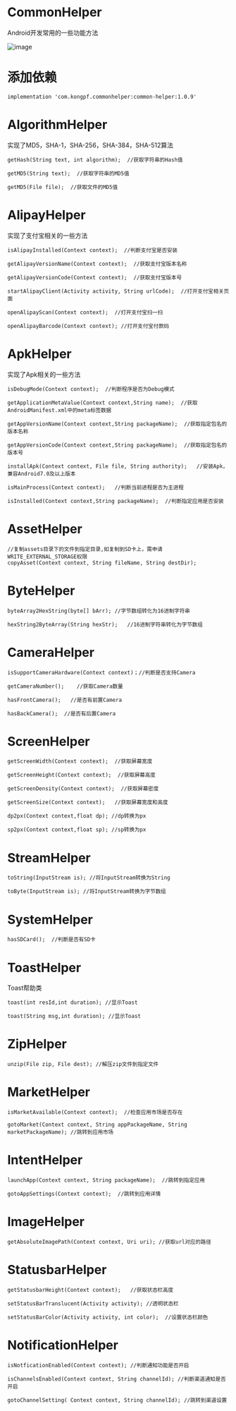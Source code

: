 # CommonHelper

Android开发常用的一些功能方法

![image]( https://github.com/kongpf8848/CommonHelper/blob/master/pic/demo.jpg)

# 添加依赖
```
implementation 'com.kongpf.commonhelper:common-helper:1.0.9'
```

# AlgorithmHelper
实现了MD5，SHA-1，SHA-256，SHA-384，SHA-512算法
```
getHash(String text, int algorithm);  //获取字符串的Hash值  

getMD5(String text);  //获取字符串的MD5值

getMD5(File file);  //获取文件的MD5值

```
# AlipayHelper
实现了支付宝相关的一些方法
```
isAlipayInstalled(Context context);  //判断支付宝是否安装

getAlipayVersionName(Context context);  //获取支付宝版本名称

getAlipayVersionCode(Context context);  //获取支付宝版本号

startAlipayClient(Activity activity, String urlCode);  //打开支付宝相关页面

openAlipayScan(Context context);  //打开支付宝扫一扫

openAlipayBarcode(Context context); //打开支付宝付款码

```
# ApkHelper
实现了Apk相关的一些方法
```
isDebugMode(Context context);  //判断程序是否为Debug模式

getApplicationMetaValue(Context context,String name);  //获取AndroidManifest.xml中的meta标签数据

getAppVersionName(Context context,String packageName);  //获取指定包名的版本名称

getAppVersionCode(Context context,String packageName);  //获取指定包名的版本号

installApk(Context context, File file, String authority);   //安装Apk，兼容Android7.0及以上版本

isMainProcess(Context context);   //判断当前进程是否为主进程

isInstalled(Context context,String packageName);  //判断指定应用是否安装

```
# AssetHelper
```
//复制assets目录下的文件到指定目录,如复制到SD卡上，需申请WRITE_EXTERNAL_STORAGE权限
copyAsset(Context context, String fileName, String destDir); 

```
# ByteHelper
```
byteArray2HexString(byte[] bArr); //字节数组转化为16进制字符串

hexString2ByteArray(String hexStr);   //16进制字符串转化为字节数组
```
# CameraHelper
```
isSupportCameraHardware(Context context)；//判断是否支持Camera
 
getCameraNumber();    //获取Camera数量
 
hasFrontCamera();   //是否有前置Camera

hasBackCamera();  //是否有后置Camera
 ```
# ScreenHelper
```
getScreenWidth(Context context);  //获取屏幕宽度

getScreenHeight(Context context);  //获取屏幕高度

getScreenDensity(Context context);  //获取屏幕密度

getScreenSize(Context context);   //获取屏幕宽度和高度

dp2px(Context context,float dp); //dp转换为px

sp2px(Context context,float sp); //sp转换为px
```
# StreamHelper
```
toString(InputStream is); //将InputStream转换为String

toByte(InputStream is); //将InputStream转换为字节数组
```
# SystemHelper
```
hasSDCard();  //判断是否有SD卡 
```
# ToastHelper
Toast帮助类
```
toast(int resId,int duration); //显示Toast

toast(String msg,int duration); //显示Toast
```
# ZipHelper
```
unzip(File zip, File dest); //解压zip文件到指定文件
```
# MarketHelper
```
isMarketAvailable(Context context);  //检查应用市场是否存在

gotoMarket(Context context, String appPackageName, String marketPackageName); //跳转到应用市场
```
# IntentHelper
```
launchApp(Context context, String packageName);  //跳转到指定应用

gotoAppSettings(Context context);  //跳转到应用详情
```
# ImageHelper
```
getAbsoluteImagePath(Context context, Uri uri); //获取url对应的路径
```
# StatusbarHelper
```
getStatusbarHeight(Context context);   //获取状态栏高度

setStatusBarTranslucent(Activity activity); //透明状态栏

setStatusBarColor(Activity activity, int color);  //设置状态栏颜色
```
# NotificationHelper
```
isNotficationEnabled(Context context); //判断通知功能是否开启

isChannelsEnabled(Context context, String channelId); //判断渠道通知是否开启

gotoChannelSetting( Context context, String channelId); //跳转到渠道设置
```





